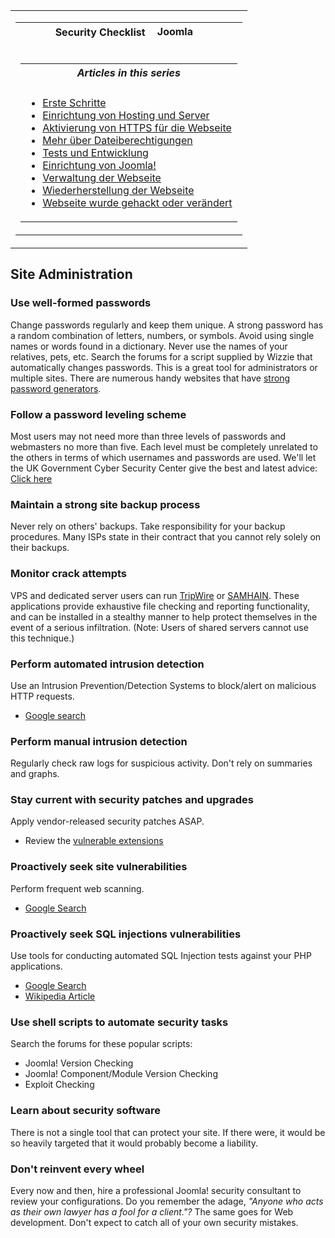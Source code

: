 <!-- Filename: Security_Checklist/Site_Administration / Display title: Sicherheits-Checkliste / Administration der Webseite -->

<table class="navbox" data-cellspacing="0">

<tbody>
<tr class="odd">
<td><table class="nowraplinks navbox-inner" data-cellspacing="0">

<tbody>
<tr class="header">
<th colspan="2" class="navbox-title" scope="col">Security Checklist <img
src="https://docs.joomla.org/images/7/7b/Compat_icon_CMS.png"
decoding="async" data-file-width="87" data-file-height="17" width="87"
height="17" alt="Joomla CMS" /></th>
</tr>
&#10;<tr class="odd">
<td></td>
<td></td>
</tr>
<tr class="even">
<td colspan="2" class="navbox-abovebelow"></td>
</tr>
<tr class="odd">
<td></td>
<td></td>
</tr>
<tr class="even">
<td colspan="2" class="navbox-list navbox-odd"><table
class="nowraplinks navbox-subgroup" data-cellspacing="0">

<tbody>
<tr class="header">
<th colspan="2" class="navbox-title" scope="col"><em>Articles in this
series</em></th>
</tr>
&#10;<tr class="odd">
<td></td>
<td></td>
</tr>
<tr class="even">
<td colspan="2" class="navbox-list navbox-odd"><ul>
<li><a href="https://docs.joomla.org/Security_Checklist/Getting_Started"
title="Special:MyLanguage/Security Checklist/Getting Started">Erste
Schritte</a></li>
<li><a
href="https://docs.joomla.org/Security_Checklist/Hosting_and_Server_Setup"
title="Special:MyLanguage/Security Checklist/Hosting and Server Setup">Einrichtung
von Hosting und Server</a></li>
<li><a href="https://docs.joomla.org/Enabling_HTTPS_on_your_site"
title="Special:MyLanguage/Enabling HTTPS on your site">Aktivierung von
HTTPS für die Webseite</a></li>
<li><a
href="https://docs.joomla.org/Security_Checklist/Where_can_you_learn_more_about_file_permissions%3F"
title="Special:MyLanguage/Security Checklist/Where can you learn more about file permissions?">Mehr
über Dateiberechtigungen</a></li>
<li><a
href="https://docs.joomla.org/Security_Checklist/Testing_and_Development"
title="Special:MyLanguage/Security Checklist/Testing and Development">Tests
und Entwicklung</a></li>
<li><a href="https://docs.joomla.org/Security_Checklist/Joomla!_Setup"
title="Special:MyLanguage/Security Checklist/Joomla! Setup">Einrichtung
von Joomla!</a></li>
<li><a
href="https://docs.joomla.org/Security_Checklisthttps://docs.joomla.org/Security%20Checklist/Site%20Administration">Verwaltung
der Webseite</a></li>
<li><a
href="https://docs.joomla.org/Security_Checklisthttps://docs.joomla.org/Security%20Checklist/Site%20Recovery">Wiederherstellung
der Webseite</a></li>
<li><a
href="https://docs.joomla.org/Security_Checklist/You_have_been_hacked_or_defaced"
title="Special:MyLanguage/Security Checklist/You have been hacked or defaced">Webseite
wurde gehackt oder verändert</a></li>
</ul></td>
</tr>
</tbody>
</table></td>
</tr>
</tbody>
</table></td>
</tr>
</tbody>
</table>

## Site Administration

### Use well-formed passwords

Change passwords regularly and keep them unique. A strong password has a
random combination of letters, numbers, or symbols. Avoid using single
names or words found in a dictionary. Never use the names of your
relatives, pets, etc. Search the forums for a script supplied by Wizzie
that automatically changes passwords. This is a great tool for
administrators or multiple sites. There are numerous handy websites that
have <a href="http://strongpasswordgenerator.com" class="external text"
target="_blank" rel="nofollow noreferrer noopener">strong password
generators</a>.

### Follow a password leveling scheme

Most users may not need more than three levels of passwords and
webmasters no more than five. Each level must be completely unrelated to
the others in terms of which usernames and passwords are used. We'll let
the UK Government Cyber Security Center give the best and latest advice:
<a
href="https://www.ncsc.gov.uk/blog-post/three-random-words-or-thinkrandom-0"
class="external text" target="_blank"
rel="nofollow noreferrer noopener">Click here</a>

### Maintain a strong site backup process

Never rely on others' backups. Take responsibility for your backup
procedures. Many ISPs state in their contract that you cannot rely
solely on their backups.

### Monitor crack attempts

VPS and dedicated server users can run
<a href="http://www.tripwire.com/" class="external text" target="_blank"
rel="nofollow noreferrer noopener">TripWire</a> or
<a href="http://la-samhna.de/samhain/" class="external text"
target="_blank" rel="nofollow noreferrer noopener">SAMHAIN</a>. These
applications provide exhaustive file checking and reporting
functionality, and can be installed in a stealthy manner to help protect
themselves in the event of a serious infiltration. (Note: Users of
shared servers cannot use this technique.)

### Perform automated intrusion detection

Use an Intrusion Prevention/Detection Systems to block/alert on
malicious HTTP requests.

- <a href="http://www.google.com/search?q=Intrusion+Prevention"
  class="external text" target="_blank"
  rel="nofollow noreferrer noopener">Google search</a>

### Perform manual intrusion detection

Regularly check raw logs for suspicious activity. Don't rely on
summaries and graphs.

### Stay current with security patches and upgrades

Apply vendor-released security patches ASAP.

- Review the
  <a href="https://vel.joomla.org/" class="external text" target="_blank"
  rel="noreferrer noopener">vulnerable extensions</a>

### Proactively seek site vulnerabilities

Perform frequent web scanning.

- <a href="http://www.google.com/search?q=%22web+scanning"
  class="external text" target="_blank"
  rel="nofollow noreferrer noopener">Google Search</a>

### Proactively seek SQL injections vulnerabilities

Use tools for conducting automated SQL Injection tests against your PHP
applications.

- <a href="http://www.google.com/search?q=%22SQL+Injection"
  class="external text" target="_blank"
  rel="nofollow noreferrer noopener">Google Search</a>
- <a href="http://en.wikipedia.org/wiki/SQL_injection"
  class="external text" target="_blank"
  rel="nofollow noreferrer noopener">Wikipedia Article</a>

### Use shell scripts to automate security tasks

Search the forums for these popular scripts:

- Joomla! Version Checking
- Joomla! Component/Module Version Checking
- Exploit Checking

### Learn about security software

There is not a single tool that can protect your site. If there were, it
would be so heavily targeted that it would probably become a liability.

### Don't reinvent every wheel

Every now and then, hire a professional Joomla! security consultant to
review your configurations. Do you remember the adage, *"Anyone who acts
as their own lawyer has a fool for a client."?* The same goes for Web
development. Don't expect to catch all of your own security mistakes.
